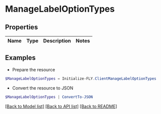 # ManageLabelOptionTypes
## Properties

Name | Type | Description | Notes
------------ | ------------- | ------------- | -------------

## Examples

- Prepare the resource
```powershell
$ManageLabelOptionTypes = Initialize-FLY.ClientManageLabelOptionTypes 
```

- Convert the resource to JSON
```powershell
$ManageLabelOptionTypes | ConvertTo-JSON
```

[[Back to Model list]](../README.md#documentation-for-models) [[Back to API list]](../README.md#documentation-for-api-endpoints) [[Back to README]](../README.md)

